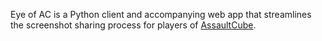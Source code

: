 Eye of AC is a Python client and accompanying web app that streamlines the screenshot sharing process for players of [AssaultCube](http://assault.cubers.net).